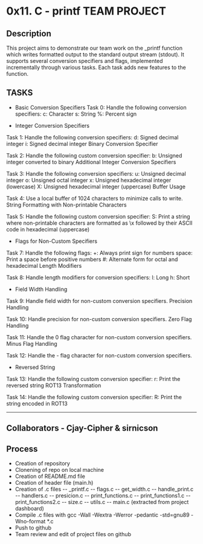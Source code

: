 # 0x11. C - printf TEAM PROJECT

## Description
This project aims to demonstrate our team work on the _printf function which writes formatted output to the standard output stream (stdout). It supports several conversion specifiers and flags, implemented incrementally through various tasks. Each task adds new features to the function.

## TASKS

- Basic Conversion Specifiers
Task 0: Handle the following conversion specifiers:
c: Character
s: String
%: Percent sign


- Integer Conversion Specifiers

Task 1: Handle the following conversion specifiers:
d: Signed decimal integer
i: Signed decimal integer
Binary Conversion Specifier

Task 2: Handle the following custom conversion specifier:
b: Unsigned integer converted to binary
Additional Integer Conversion Specifiers

Task 3: Handle the following conversion specifiers:
u: Unsigned decimal integer
o: Unsigned octal integer
x: Unsigned hexadecimal integer (lowercase)
X: Unsigned hexadecimal integer (uppercase)
Buffer Usage

Task 4: Use a local buffer of 1024 characters to minimize calls to write.
String Formatting with Non-printable Characters

Task 5: Handle the following custom conversion specifier:
S: Print a string where non-printable characters are formatted as \x followed by their ASCII code in hexadecimal (uppercase)


- Flags for Non-Custom Specifiers

Task 7: Handle the following flags:
+: Always print sign for numbers
space: Print a space before positive numbers
#: Alternate form for octal and hexadecimal
Length Modifiers

Task 8: Handle length modifiers for conversion specifiers:
l: Long
h: Short


- Field Width Handling

Task 9: Handle field width for non-custom conversion specifiers.
Precision Handling

Task 10: Handle precision for non-custom conversion specifiers.
Zero Flag Handling

Task 11: Handle the 0 flag character for non-custom conversion specifiers.
Minus Flag Handling

Task 12: Handle the - flag character for non-custom conversion specifiers.


- Reversed String

Task 13: Handle the following custom conversion specifier:
r: Print the reversed string
ROT13 Transformation

Task 14: Handle the following custom conversion specifier:
R: Print the string encoded in ROT13


--------------------------------------------------------------------


## Collaborators - Cjay-Cipher & sirnicson

## Process
- Creation of repository
- Clonening of repo on local machine
- Creation of README.md file
- Creation of header file (main.h)
- Creation of .c files
-- _printf.c
-- flags.c
-- get_width.c
-- handle_print.c
-- handlers.c
-- presicion.c
-- print_functions.c
-- print_functions1.c
-- print_functions2.c
-- size.c
-- utils.c
-- main.c (extracted from project dashboard)
- Compile .c files with gcc -Wall -Wextra -Werror -pedantic -std=gnu89 -Wno-format *.c
- Push to github
- Team review and edit of project files on github
